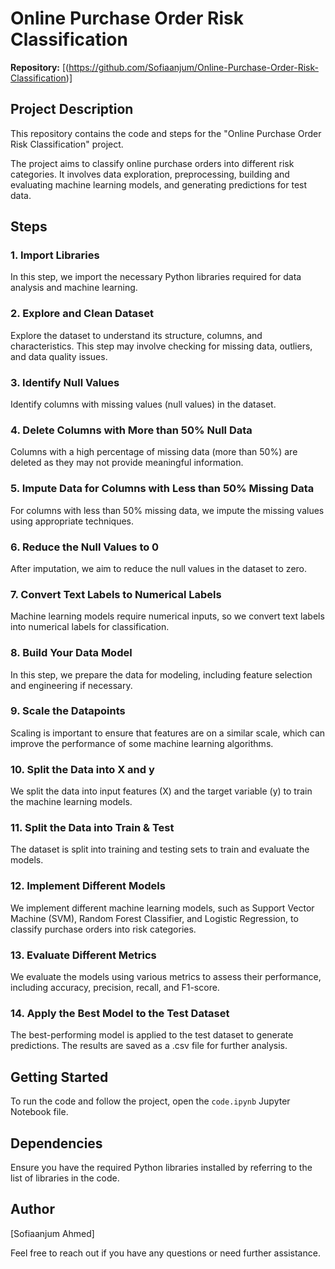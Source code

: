 # Online Purchase Order Risk Classification

**Repository:** [(https://github.com/Sofiaanjum/Online-Purchase-Order-Risk-Classification)]

## Project Description

This repository contains the code and steps for the "Online Purchase Order Risk Classification" project.

The project aims to classify online purchase orders into different risk categories. It involves data exploration, preprocessing, building and evaluating machine learning models, and generating predictions for test data.

## Steps

### 1. Import Libraries

In this step, we import the necessary Python libraries required for data analysis and machine learning.

### 2. Explore and Clean Dataset

Explore the dataset to understand its structure, columns, and characteristics. This step may involve checking for missing data, outliers, and data quality issues.

### 3. Identify Null Values

Identify columns with missing values (null values) in the dataset.

### 4. Delete Columns with More than 50% Null Data

Columns with a high percentage of missing data (more than 50%) are deleted as they may not provide meaningful information.

### 5. Impute Data for Columns with Less than 50% Missing Data

For columns with less than 50% missing data, we impute the missing values using appropriate techniques.

### 6. Reduce the Null Values to 0

After imputation, we aim to reduce the null values in the dataset to zero.

### 7. Convert Text Labels to Numerical Labels

Machine learning models require numerical inputs, so we convert text labels into numerical labels for classification.

### 8. Build Your Data Model

In this step, we prepare the data for modeling, including feature selection and engineering if necessary.

### 9. Scale the Datapoints

Scaling is important to ensure that features are on a similar scale, which can improve the performance of some machine learning algorithms.

### 10. Split the Data into X and y

We split the data into input features (X) and the target variable (y) to train the machine learning models.

### 11. Split the Data into Train & Test

The dataset is split into training and testing sets to train and evaluate the models.

### 12. Implement Different Models

We implement different machine learning models, such as Support Vector Machine (SVM), Random Forest Classifier, and Logistic Regression, to classify purchase orders into risk categories.

### 13. Evaluate Different Metrics

We evaluate the models using various metrics to assess their performance, including accuracy, precision, recall, and F1-score.

### 14. Apply the Best Model to the Test Dataset

The best-performing model is applied to the test dataset to generate predictions. The results are saved as a .csv file for further analysis.

## Getting Started

To run the code and follow the project, open the `code.ipynb` Jupyter Notebook file.

## Dependencies

Ensure you have the required Python libraries installed by referring to the list of libraries in the code.

## Author

[Sofiaanjum Ahmed]

Feel free to reach out if you have any questions or need further assistance.


